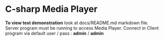 # C-sharp Media Player
**To view test demonstration** look at docs/README.md markdown file.
Server program must be running to access Media Player.
Connect in Client program via default user / pass : **admin** / **admin**

